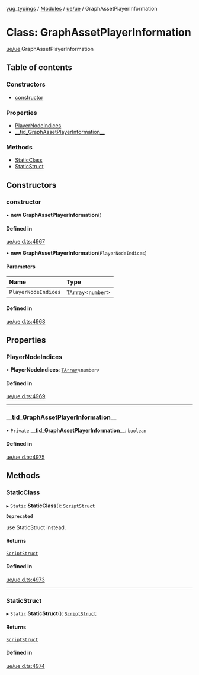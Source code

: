 [yug_typings](../README.md) / [Modules](../modules.md) / [ue/ue](../modules/ue_ue.md) / GraphAssetPlayerInformation

# Class: GraphAssetPlayerInformation

[ue/ue](../modules/ue_ue.md).GraphAssetPlayerInformation

## Table of contents

### Constructors

- [constructor](ue_ue.GraphAssetPlayerInformation.md#constructor)

### Properties

- [PlayerNodeIndices](ue_ue.GraphAssetPlayerInformation.md#playernodeindices)
- [\_\_tid\_GraphAssetPlayerInformation\_\_](ue_ue.GraphAssetPlayerInformation.md#__tid_graphassetplayerinformation__)

### Methods

- [StaticClass](ue_ue.GraphAssetPlayerInformation.md#staticclass)
- [StaticStruct](ue_ue.GraphAssetPlayerInformation.md#staticstruct)

## Constructors

### constructor

• **new GraphAssetPlayerInformation**()

#### Defined in

[ue/ue.d.ts:4967](https://github.com/YugMetaverse/yug_typings/blob/b7d9b19/ue/ue.d.ts#L4967)

• **new GraphAssetPlayerInformation**(`PlayerNodeIndices`)

#### Parameters

| Name | Type |
| :------ | :------ |
| `PlayerNodeIndices` | [`TArray`](../interfaces/ue_puerts.TArray.md)<`number`\> |

#### Defined in

[ue/ue.d.ts:4968](https://github.com/YugMetaverse/yug_typings/blob/b7d9b19/ue/ue.d.ts#L4968)

## Properties

### PlayerNodeIndices

• **PlayerNodeIndices**: [`TArray`](../interfaces/ue_puerts.TArray.md)<`number`\>

#### Defined in

[ue/ue.d.ts:4969](https://github.com/YugMetaverse/yug_typings/blob/b7d9b19/ue/ue.d.ts#L4969)

___

### \_\_tid\_GraphAssetPlayerInformation\_\_

• `Private` **\_\_tid\_GraphAssetPlayerInformation\_\_**: `boolean`

#### Defined in

[ue/ue.d.ts:4975](https://github.com/YugMetaverse/yug_typings/blob/b7d9b19/ue/ue.d.ts#L4975)

## Methods

### StaticClass

▸ `Static` **StaticClass**(): [`ScriptStruct`](ue_ue.ScriptStruct.md)

**`Deprecated`**

use StaticStruct instead.

#### Returns

[`ScriptStruct`](ue_ue.ScriptStruct.md)

#### Defined in

[ue/ue.d.ts:4973](https://github.com/YugMetaverse/yug_typings/blob/b7d9b19/ue/ue.d.ts#L4973)

___

### StaticStruct

▸ `Static` **StaticStruct**(): [`ScriptStruct`](ue_ue.ScriptStruct.md)

#### Returns

[`ScriptStruct`](ue_ue.ScriptStruct.md)

#### Defined in

[ue/ue.d.ts:4974](https://github.com/YugMetaverse/yug_typings/blob/b7d9b19/ue/ue.d.ts#L4974)
